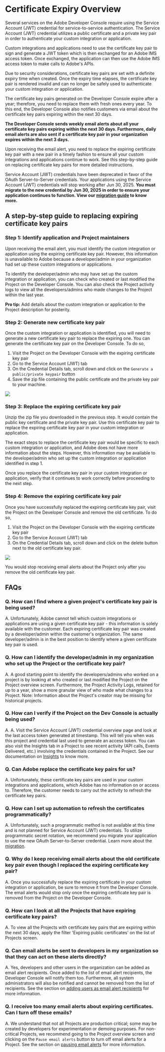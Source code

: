 # Certificate Expiry Overview

Several services on the Adobe Developer Console require using the Service Account (JWT) credential for service-to-service authentication. The Service Account (JWT) credential utilizes a public certificate and a private key pair in order to authenticate your custom integration or application.

Custom integrations and applications need to use the certificate key pair to sign and generate a JWT token which is then exchanged for an Adobe IMS access token. Once exchanged, the application can then use the Adobe IMS access token to make calls to Adobe's APIs.

Due to security considerations, certificate key pairs are set with a definite expiry time when created. Once the expiry time elapses, the certificate key pair is rendered invalid and can no longer be safely used to authenticate your custom integration or application.

The certificate key pairs generated on the Developer Console expire after a year; therefore, you need to replace them with fresh ones every year. To this end, the Developer Console also notifies customers via email about the certificate key pairs expiring within the next 30 days.

**The Developer Console sends weekly email alerts about all your certificate key pairs expiring within the next 30 days. Furthermore, daily email alerts are also sent if a certificate key pair in your organization expires within the next 3 days.**

Upon receiving the email alert, you need to replace the expiring certificate key pair with a new pair in a timely fashion to ensure all your custom integrations and applications continue to work. See this step-by-step guide on replacing certificate key pairs for more detailed instructions.

<InlineAlert slots="text"/>

Service Account (JWT) credentials have been deprecated in favor of the OAuth Server-to-Server credentials. Your applications using the Service Account (JWT) credentials will stop working after Jun 30, 2025. **You must migrate to the new credential by Jun 30, 2025 in order to ensure your application continues to function. View our [migration guide](../ServerToServerAuthentication/migration.md) to know more.**

## A step-by-step guide to replacing expiring certificate key pairs

### Step 1: Identify application and Project maintainers

Upon receiving the email alert, you must identify the custom integration or application using the expiring certificate key pair. However, this information is unavailable to Adobe because a developer/admin in your organization had set up these custom integrations or applications. 

To identify the developer/admin who may have set up the custom integration or application, you can check who created or last modified the Project on the Developer Console. You can also check the Project activity logs to view all the developers/admins who made changes to the Project within the last year.

<InlineAlert slots="text"/>

**Pro tip:** Add details about the custom integration or application to the Project description for posterity. 


### Step 2: Generate new certificate key pair

Once the custom integration or application is identified, you will need to generate a new certificate key pair to replace the expiring one. You can generate the certificate key pair on the Developer Console. To do so, 

1. Visit the Project on the Developer Console with the expiring certificate key pair
2. Go to the Service Account (JWT) tab
3. On the Credential Details tab, scroll down and click on the `Generate a public/private keypair` button
4. Save the zip file containing the public certificate and the private key pair to your machine.

![](../../images/generate-certificate-key-pair.png)


### Step 3: Replace the expiring certificate key pair

Unzip the zip file you downloaded in the previous step. It would contain the public key certificate and the private key pair. Use this certificate key pair to replace the expiring certificate key pair in your custom integration or application. 

The exact steps to replace the certificate key pair would be specific to each custom integration or application, and Adobe does not have more information about the steps. However, this information may be available to the developer/admin who set up the custom integration or application identified in step 1.

Once you replace the certificate key pair in your custom integration or application, verify that it continues to work correctly before proceeding to the next step.

### Step 4: Remove the expiring certificate key pair

Once you have successfully replaced the expiring certificate key pair, visit the Project on the Developer Console and remove the old certificate. To do so,


1. Visit the Project on the Developer Console with the expiring certificate key pair
2. Go to the Service Account (JWT) tab
3. On the Credential Details tab, scroll down and click on the delete button next to the old certificate key pair.

![](../../images/remove-certificate-key-pair.png)


<InlineAlert slots="text"/>

You would stop receiving email alerts about the Project only after you remove the old certificate key pair.


## FAQs

### Q. How can I find where a given project's certificate key pair is being used?
A. Unfortunately, Adobe cannot tell which custom integrations or applications are using a given certificate key pair - this information is solely available with the customer. Each expiring certificate key pair was created by a developer/admin within the customer's organization. The same developer/admin is in the best position to identify where a given certificate key pair is used.

### Q. How can I identify the developer/admin in my organization who set up the Project or the certificate key pair?
A. A good starting point to identify the developers/admins who worked on a project is by looking at who created or last modified the Project on the Project overview screen. Furthermore, the Project Activity Logs, retained for up to a year, show a more granular view of who made what changes to a Project. Note: Information about the Project's creator may be missing for historical projects.

### Q. How can I verify if the Project on the Dev Console is actually being used?
A. A. Visit the Service Account (JWT) credential overview page and look at the last access token generated at timestamp. This will tell you when was this project and credential last used to generate an access token. You can also visit the Insights tab in a Project to see recent activity (API calls, Events Delivered, etc.) involving the credentials contained in the Project. See our documentation on [Insights](../insights.md) to know more.

### Q. Can Adobe replace the certificate key pairs for us?
A. Unfortunately, these certificate key pairs are used in your custom integrations and applications, which Adobe has no information on or access to. Therefore, the customer needs to carry out the activity to refresh the certificate key pairs.

### Q. How can I set up automation to refresh the certificates programmatically?
A. Unfortunately, such a programmatic method is not available at this time and is not planned for Service Account (JWT) credentials. To utilize programmatic secret rotation, we recommend you migrate your application to use the new OAuth Server-to-Server credential. Learn more about the [migration](../authentication/ServerToServerAuthentication/migration.md).

### Q. Why do I keep receiving email alerts about the old certificate key pair even though I replaced the expiring certificate key pair?
A. Once you successfully replace the expiring certificate in your custom integration or application, be sure to remove it from the Developer Console. The email alerts would stop only once the expiring certificate key pair is removed from the Project on the Developer Console.

### Q. How can I look at all the Projects that have expiring certificate key pairs?
A. To view all the Projects with certificate key pairs that are expiring within the next 30 days, apply the filter 'Expiring public certificates' on the list of Projects screen.

### Q. Can email alerts be sent to developers in my organization so that they can act on these alerts directly?
A. Yes, developers and other users in the organization can be added as email alert recipients. Once added to the list of email alert recipients, the Developer Console will notify them too. Furthermore, all system administrators will also be notified and cannot be removed from the list of recipients. See the section on [adding users as email alert recipients](./index.md#adding-an-email-alert-recipient) for more information.

### Q. I receive too many email alerts about expiring certificates. Can I turn off these emails?
A. We understand that not all Projects are production critical; some may be created by developers for experimentation or demoing purposes. For non-critical Projects, we recommend going to the Project overview screen and clicking on the `Pause email alerts` button to turn off email alerts for a Project. See the section on [pausing email alerts](./index.md#pausing-email-alerts-for-a-project) for more information.

